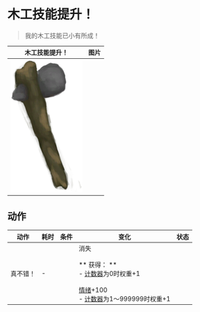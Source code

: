 # 木工技能提升！  
> 我的木工技能已小有所成！  
  
  木工技能提升！  |   图片   
 ----  |  ----:   
   |  <img decoding="async" src="Sprite/StoneAxe.png" href="a.md" style="max-width:300px;max-height:300px;">   
  
## 动作  
动作  |  耗时  |  条件  |  变化  |  状态  
----  |  ----  |  ----  |  ----  |  ----  
真不错！<br>  |  -  |    |  消失<br><br>** 获得： **<br>- [计数器](TickCounter.md)为0时权重+1<br><br>[情绪](Morale.md)+100<br>- [计数器](TickCounter.md)为1～999999时权重+1<br>  |    
